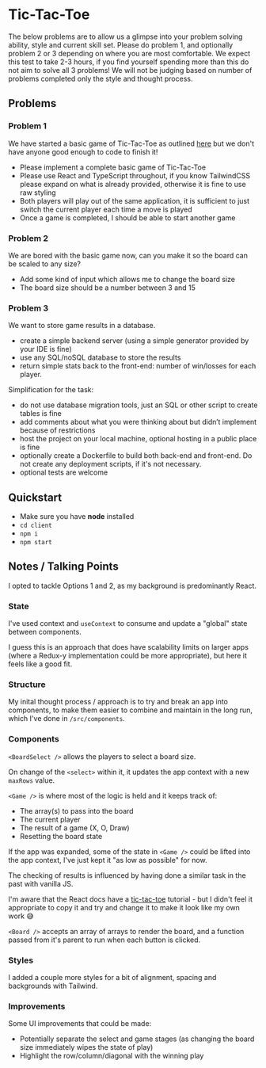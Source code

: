 # Tic-Tac-Toe

The below problems are to allow us a glimpse into your problem solving ability, style and current skill set. Please do problem 1, and optionally problem 2 or 3 depending on where you are most comfortable. We expect this test to take 2-3 hours, if you find yourself spending more than this do not aim to solve all 3 problems! We will not be judging based on number of problems completed only the style and thought process.

## Problems

### Problem 1

We have started a basic game of Tic-Tac-Toe as outlined [here](https://en.wikipedia.org/wiki/Tic-tac-toe) but we don't have anyone good enough to code to finish it!

- Please implement a complete basic game of Tic-Tac-Toe
- Please use React and TypeScript throughout, if you know TailwindCSS please expand on what is already provided, otherwise it is fine to use raw styling
- Both players will play out of the same application, it is sufficient to just switch the current player each time a move is played
- Once a game is completed, I should be able to start another game

### Problem 2

We are bored with the basic game now, can you make it so the board can be scaled to any size?

- Add some kind of input which allows me to change the board size
- The board size should be a number between 3 and 15

### Problem 3

We want to store game results in a database.

- create a simple backend server (using a simple generator provided by your IDE is fine)
- use any SQL/noSQL database to store the results
- return simple stats back to the front-end: number of win/losses for each player.

Simplification for the task:

- do not use database migration tools, just an SQL or other script to create tables is fine
- add comments about what you were thinking about but didn’t implement because of restrictions
- host the project on your local machine, optional hosting in a public place is fine
- optionally create a Dockerfile to build both back-end and front-end. Do not create any deployment scripts, if it's not necessary.
- optional tests are welcome

## Quickstart

- Make sure you have **node** installed
- `cd client`
- `npm i`
- `npm start`

## Notes / Talking Points

I opted to tackle Options 1 and 2, as my background is predominantly React.

### State

I've used context and `useContext` to consume and update a "global" state between components.

I guess this is an approach that does have scalability limits on larger apps (where a Redux-y implementation could be more appropriate), but here it feels like a good fit.

### Structure

My inital thought process / approach is to try and break an app into components, to make them easier to combine and maintain in the long run, which I've done in `/src/components`.

### Components

`<BoardSelect />` allows the players to select a board size.

On change of the `<select>` within it, it updates the app context with a new `maxRows` value.

`<Game />` is where most of the logic is held and it keeps track of:

- The array(s) to pass into the board
- The current player
- The result of a game (X, O, Draw)
- Resetting the board state

If the app was expanded, some of the state in `<Game />` could be lifted into the app context, I've just kept it "as low as possible" for now.

The checking of results is influenced by having done a similar task in the past with vanilla JS.

I'm aware that the React docs have a [tic-tac-toe](https://react.dev/learn/tutorial-tic-tac-toe) tutorial - but I didn't feel it appropriate to copy it and try and change it to make it look like my own work 😅

`<Board />` accepts an array of arrays to render the board, and a function passed from it's parent to run when each button is clicked.

### Styles

I added a couple more styles for a bit of alignment, spacing and backgrounds with Tailwind.

### Improvements

Some UI improvements that could be made:

- Potentially separate the select and game stages (as changing the board size immediately wipes the state of play)
- Highlight the row/column/diagonal with the winning play
